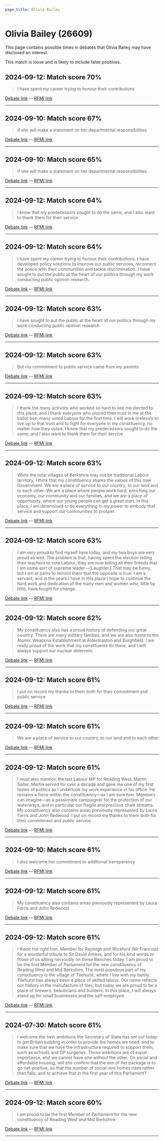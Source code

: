 ```yaml
---
page_title: Olivia Bailey
---
```


# Olivia Bailey  (26609)

This page contains possible times in debates that Olivia Bailey may have disclosed an interest.

This match is loose and is likely to include false positives. 



## 2024-09-12: Match score 70%

>I have spent my career trying to honour their contributions

[Debate link](https://www.theyworkforyou.com/debates/?id=2024-09-12b.1019.2)  --  [RFMI link](https://www.theyworkforyou.com/mp/26609/register)


---



## 2024-09-10: Match score 67%

>If she will make a statement on her departmental responsibilities

[Debate link](https://www.theyworkforyou.com/debates/?id=2024-09-10a.690.1)  --  [RFMI link](https://www.theyworkforyou.com/mp/26609/register)


---



## 2024-09-10: Match score 65%

>If she will make a statement on her departmental responsibilities.

[Debate link](https://www.theyworkforyou.com/debates/?id=2024-09-10a.690.1)  --  [RFMI link](https://www.theyworkforyou.com/mp/26609/register)


---



## 2024-09-12: Match score 64%

>I know that my predecessors sought to do the same, and I also want to thank them for their service

[Debate link](https://www.theyworkforyou.com/debates/?id=2024-09-12b.1019.2)  --  [RFMI link](https://www.theyworkforyou.com/mp/26609/register)


---



## 2024-09-12: Match score 64%

>I have spent my career trying to honour their contributions. I have developed policy solutions to improve our public services, reconnect the police with their communities and tackle discrimination. I have sought to put the public at the heart of our politics through my work conducting public opinion research.

[Debate link](https://www.theyworkforyou.com/debates/?id=2024-09-12b.1019.2)  --  [RFMI link](https://www.theyworkforyou.com/mp/26609/register)


---



## 2024-09-12: Match score 63%

>I have sought to put the public at the heart of our politics through my work conducting public opinion research

[Debate link](https://www.theyworkforyou.com/debates/?id=2024-09-12b.1019.2)  --  [RFMI link](https://www.theyworkforyou.com/mp/26609/register)


---



## 2024-09-12: Match score 63%

>But my commitment to public service came from my parents

[Debate link](https://www.theyworkforyou.com/debates/?id=2024-09-12b.1019.2)  --  [RFMI link](https://www.theyworkforyou.com/mp/26609/register)


---



## 2024-09-12: Match score 63%

>I thank the many activists who worked so hard to see me elected to this place, and I thank everyone who placed their trust in me at the ballot box; many voted Labour for the first time. I will work tirelessly to live up to that trust and to fight for everyone in my constituency, no matter how they voted. I know that my predecessors sought to do the same, and I also want to thank them for their service.

[Debate link](https://www.theyworkforyou.com/debates/?id=2024-09-12b.1019.2)  --  [RFMI link](https://www.theyworkforyou.com/mp/26609/register)


---



## 2024-09-12: Match score 63%

>While the rural villages of Berkshire may not be traditional Labour territory, I think that my constituency shares the values of this new Government. We are a place of service to our country, to our land and to each other. We are a place where people work hard, enriching our economy, our community and our families, and we are a place of opportunity, where our young people can get a great start. In this place, I am determined to do everything in my power to embody that service and support our communities to prosper.

[Debate link](https://www.theyworkforyou.com/debates/?id=2024-09-12b.1019.2)  --  [RFMI link](https://www.theyworkforyou.com/mp/26609/register)


---



## 2024-09-12: Match score 63%

>I am very proud to find myself here today, and my two boys are very proud as well. The problem is that, having spent the election telling their teachers to vote Labour, they are now telling all their friends that I am some sort of supreme leader—[Laughter.] That may be funny, but I am at pains to remind them that the opposite is true: I am a servant, and in the years I have in this place I hope to continue the hard work and dedication of the many men and women who, little by little, have fought for change.

[Debate link](https://www.theyworkforyou.com/debates/?id=2024-09-12b.1019.2)  --  [RFMI link](https://www.theyworkforyou.com/mp/26609/register)


---



## 2024-09-12: Match score 62%

>My constituency also has a proud history of defending our great country. There are many military families, and we are also home to the Atomic Weapons Establishment at Aldermaston and Burghfield. I am really proud of the work that my constituents do there, and I will always support our nuclear deterrent.

[Debate link](https://www.theyworkforyou.com/debates/?id=2024-09-12b.1019.2)  --  [RFMI link](https://www.theyworkforyou.com/mp/26609/register)


---



## 2024-09-12: Match score 61%

>I put on record my thanks to them both for their commitment and public service

[Debate link](https://www.theyworkforyou.com/debates/?id=2024-09-12b.1019.2)  --  [RFMI link](https://www.theyworkforyou.com/mp/26609/register)


---



## 2024-09-12: Match score 61%

>We are a place of service to our country, to our land and to each other

[Debate link](https://www.theyworkforyou.com/debates/?id=2024-09-12b.1019.2)  --  [RFMI link](https://www.theyworkforyou.com/mp/26609/register)


---



## 2024-09-12: Match score 61%

>I must also mention the last Labour MP for Reading West, Martin Salter. Martin served for over a decade and gave me one of my first tastes of politics as I undertook my work experience in his office. He remains a force within the constituency—as I am sure hon. Members can imagine—as a passionate campaigner for the protection of our waterways, and in particular our fragile and precious chalk streams. My constituency also contains areas previously represented by Laura Farris and John Redwood. I put on record my thanks to them both for their commitment and public service.

[Debate link](https://www.theyworkforyou.com/debates/?id=2024-09-12b.1019.2)  --  [RFMI link](https://www.theyworkforyou.com/mp/26609/register)


---



## 2024-09-10: Match score 61%

>I also welcome her commitment to additional transparency

[Debate link](https://www.theyworkforyou.com/debates/?id=2024-09-10a.690.3)  --  [RFMI link](https://www.theyworkforyou.com/mp/26609/register)


---



## 2024-09-12: Match score 61%

>My constituency also contains areas previously represented by Laura Farris and John Redwood

[Debate link](https://www.theyworkforyou.com/debates/?id=2024-09-12b.1019.2)  --  [RFMI link](https://www.theyworkforyou.com/mp/26609/register)


---



## 2024-09-12: Match score 61%

>I thank the right hon. Member for Rayleigh and Wickford (Mr Francois) for a wonderful tribute to Sir David Amess, and for his kind words to those of us sitting nervously on these Benches today. I am proud to be the first Member of Parliament for the new constituency of Reading West and Mid Berkshire. The most populous part of my constituency is the village of Tilehurst, where I live with my family. Tilehurst has always been a place of skilled labour. Our name reflects our history in the manufacture of tiles, but today we are proud to be a place of brewers, beauticians and builders. In this place, I will always stand up for small businesses and the self-employed.

[Debate link](https://www.theyworkforyou.com/debates/?id=2024-09-12b.1019.2)  --  [RFMI link](https://www.theyworkforyou.com/mp/26609/register)


---



## 2024-07-30: Match score 61%

>I welcome the twin ambitions the Secretary of State has set out today: to get Britain building in order to provide  the homes we need, and to make sure that we have the infrastructure required to support them, such as schools and GP surgeries. Those ambitions are of equal importance, and we cannot have one without the other. On social and affordable housing, will she confirm that the aim of her package is to go net-positive, so that the number of social rent homes rises rather than falls, and to achieve that in the first year of this Parliament?

[Debate link](https://www.theyworkforyou.com/debates/?id=2024-07-30c.1196.4)  --  [RFMI link](https://www.theyworkforyou.com/mp/26609/register)


---



## 2024-09-12: Match score 60%

>I am proud to be the first Member of Parliament for the new constituency of Reading West and Mid Berkshire

[Debate link](https://www.theyworkforyou.com/debates/?id=2024-09-12b.1019.2)  --  [RFMI link](https://www.theyworkforyou.com/mp/26609/register)


---

